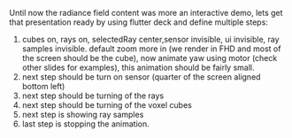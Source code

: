 
Until now the radiance field content was more an interactive demo, lets get that presentation ready by using flutter deck and define multiple steps:
1.  cubes on, rays on, selectedRay center,sensor invisible, ui invisible, ray samples invisible. default zoom more in (we render in FHD and most of the screen should be the cube), now animate yaw using motor (check other slides for examples), this animation should be fairly small.
1. next step should be turn on sensor (quarter of the screen aligned bottom left)
2. next step should be turning of the rays
3. next step should be turning of the voxel cubes
4. next step is showing ray samples 
5. last step is stopping the animation. 


